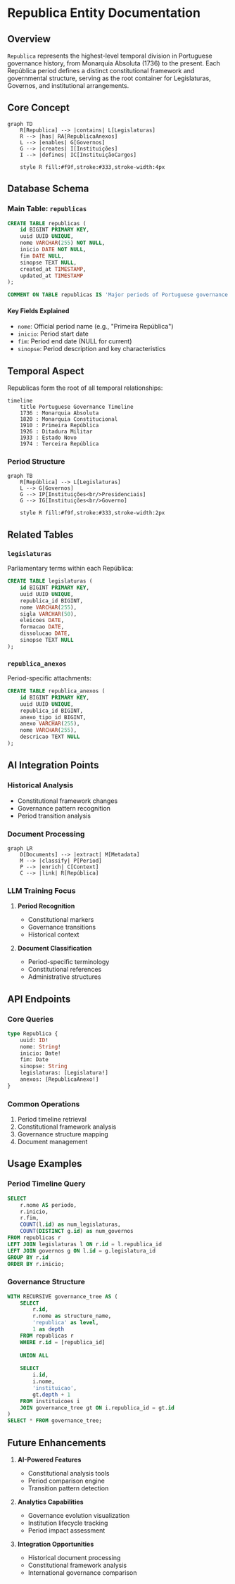 # Republica Entity Documentation

## Overview

`Republica` represents the highest-level temporal division in Portuguese governance history, from Monarquia Absoluta (1736) to the present. Each República period defines a distinct constitutional framework and governmental structure, serving as the root container for Legislaturas, Governos, and institutional arrangements.

## Core Concept

```mermaid
graph TD
    R[Republica] --> |contains| L[Legislaturas]
    R --> |has| RA[RepublicaAnexos]
    L --> |enables| G[Governos]
    G --> |creates| I[Instituições]
    I --> |defines| IC[InstituiçãoCargos]
    
    style R fill:#f9f,stroke:#333,stroke-width:4px
```

## Database Schema

### Main Table: `republicas`

```sql
CREATE TABLE republicas (
    id BIGINT PRIMARY KEY,
    uuid UUID UNIQUE,
    nome VARCHAR(255) NOT NULL,
    inicio DATE NOT NULL,
    fim DATE NULL,
    sinopse TEXT NULL,
    created_at TIMESTAMP,
    updated_at TIMESTAMP
);

COMMENT ON TABLE republicas IS 'Major periods of Portuguese governance';
```

#### Key Fields Explained

- `nome`: Official period name (e.g., "Primeira República")
- `inicio`: Period start date
- `fim`: Period end date (NULL for current)
- `sinopse`: Period description and key characteristics

## Temporal Aspect

Republicas form the root of all temporal relationships:

```mermaid
timeline
    title Portuguese Governance Timeline
    1736 : Monarquia Absoluta
    1820 : Monarquia Constitucional
    1910 : Primeira República
    1926 : Ditadura Militar
    1933 : Estado Novo
    1974 : Terceira República
```

### Period Structure

```mermaid
graph TB
    R[República] --> L[Legislaturas]
    L --> G[Governos]
    G --> IP[Instituições<br/>Presidenciais]
    G --> IG[Instituições<br/>Governo]
    
    style R fill:#f9f,stroke:#333,stroke-width:2px
```

## Related Tables

### `legislaturas`
Parliamentary terms within each República:
```sql
CREATE TABLE legislaturas (
    id BIGINT PRIMARY KEY,
    uuid UUID UNIQUE,
    republica_id BIGINT,
    nome VARCHAR(255),
    sigla VARCHAR(50),
    eleicoes DATE,
    formacao DATE,
    dissolucao DATE,
    sinopse TEXT NULL
);
```

### `republica_anexos`
Period-specific attachments:
```sql
CREATE TABLE republica_anexos (
    id BIGINT PRIMARY KEY,
    uuid UUID UNIQUE,
    republica_id BIGINT,
    anexo_tipo_id BIGINT,
    anexo VARCHAR(255),
    nome VARCHAR(255),
    descricao TEXT NULL
);
```

## AI Integration Points

### Historical Analysis
- Constitutional framework changes
- Governance pattern recognition
- Period transition analysis

### Document Processing
```mermaid
graph LR
    D[Documents] --> |extract| M[Metadata]
    M --> |classify| P[Period]
    P --> |enrich| C[Context]
    C --> |link| R[República]
```

### LLM Training Focus
1. **Period Recognition**
   - Constitutional markers
   - Governance transitions
   - Historical context

2. **Document Classification**
   - Period-specific terminology
   - Constitutional references
   - Administrative structures

## API Endpoints

### Core Queries
```graphql
type Republica {
    uuid: ID!
    nome: String!
    inicio: Date!
    fim: Date
    sinopse: String
    legislaturas: [Legislatura!]
    anexos: [RepublicaAnexo!]
}
```

### Common Operations
1. Period timeline retrieval
2. Constitutional framework analysis
3. Governance structure mapping
4. Document management

## Usage Examples

### Period Timeline Query
```sql
SELECT 
    r.nome AS periodo,
    r.inicio,
    r.fim,
    COUNT(l.id) as num_legislaturas,
    COUNT(DISTINCT g.id) as num_governos
FROM republicas r
LEFT JOIN legislaturas l ON r.id = l.republica_id
LEFT JOIN governos g ON l.id = g.legislatura_id
GROUP BY r.id
ORDER BY r.inicio;
```

### Governance Structure
```sql
WITH RECURSIVE governance_tree AS (
    SELECT 
        r.id,
        r.nome as structure_name,
        'republica' as level,
        1 as depth
    FROM republicas r
    WHERE r.id = [republica_id]
    
    UNION ALL
    
    SELECT 
        i.id,
        i.nome,
        'instituicao',
        gt.depth + 1
    FROM instituicoes i
    JOIN governance_tree gt ON i.republica_id = gt.id
)
SELECT * FROM governance_tree;
```

## Future Enhancements

1. **AI-Powered Features**
   - Constitutional analysis tools
   - Period comparison engine
   - Transition pattern detection

2. **Analytics Capabilities**
   - Governance evolution visualization
   - Institution lifecycle tracking
   - Period impact assessment

3. **Integration Opportunities**
   - Historical document processing
   - Constitutional framework analysis
   - International governance comparison